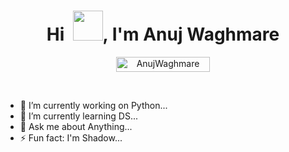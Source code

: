 

<h1 align="center">Hi  &nbsp;<img src="https://raw.githubusercontent.com/proavipatil/proavipatil/master/Hi.gif" width="48"></a>, I'm Anuj Waghmare</h1>

<p align="center"> <a href="https://github.com/AnujWaghmare/"><img width="150px" height="24" src="https://komarev.com/ghpvc/?username=AnujWaghmare&label=PROFILE%20VISITORS&color=blueviolet&style=flat-square" alt="AnujWaghmare" /></a> </p><br>


- 🔭 I’m currently working on Python...
- 🌱 I’m currently learning DS...
- 💬 Ask me about Anything...
- ⚡ Fun fact: I'm Shadow...


